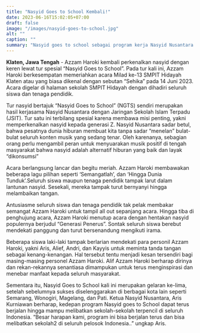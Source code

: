 ```yaml
---
title: "Nasyid Goes to School Kembali!"
date: 2023-06-16T15:02:05+07:00
draft: false
image: "/images/nasyid-goes-to-school.jpg"
alt: ""
caption: ""
summary: "Nasyid goes to school sebagai program kerja Nasyid Nusantara bekerjasama dengan Jaringan Sekolah Islam terpadu di Indonesia"
---
```


**Klaten, Jawa Tengah** - Azzam Haroki kembali perkenalkan nasyid dengan keren lewat tur spesial “Nasyid Goes to School”. Pada tur kali ini, Azzam Haroki  berkesempatan memeriahkan acara Milad ke-13 SMPIT Hidayah Klaten atau yang biasa dikenal dengan sebutan “Sehika” pada 14 Juni 2023. Acara digelar di halaman sekolah SMPIT Hidayah dengan dihadiri seluruh siswa dan tenaga pendidik.

Tur nasyid bertajuk “Nasyid Goes to School” (NGTS) sendiri merupakan hasil kerjasama Nasyid Nusantara dengan Jaringan Sekolah Islam Terpadu (JSIT). Tur satu ini terbilang spesial karena membawa misi penting, yakni memperkenalkan nasyid kepada generasi Z. Nasyid Nusantara sadar betul, bahwa pesatnya dunia hiburan membuat kita tanpa sadar “menelan” bulat-bulat seluruh konten musik yang sedang tenar. Oleh karenanya, sebagian orang perlu mengambil peran untuk menyuarakan musik positif di tengah masyarakat bahwa nasyid adalah alternatif hiburan yang baik dan layak “dikonsumsi”

Acara berlangsung lancar dan begitu meriah. Azzam Haroki membawakan beberapa lagu pilihan seperti ‘Semangatlah’, dan ‘Hingga Dunia Tunduk’.Seluruh siswa maupun tenaga pendidik tampak larut dalam lantunan nasyid. Sesekali, mereka tampak turut bernyanyi hingga melambaikan tangan.

Antusiasme seluruh siswa dan tenaga pendidik tak pelak membakar semangat Azzam Haroki untuk tampil all out sepanjang acara. Hingga tiba di penghujung acara, Azzam Haroki menutup acara dengan hentakan nasyid populernya berjudul “Generasi Penerus”. Sontak seluruh siswa berebut mendekati panggung dan turut bersenandung mengikuti irama. 

Beberapa siswa laki-laki tampak berlarian mendekati para personil Azzam Haroki, yakni Aris, Alief, Andri, dan Kayyis untuk meminta tanda tangan sebagai kenang-kenangan. Hal tersebut tentu menjadi kesan tersendiri bagi masing-masing personel Azzam Haroki. Alif Azzam Haroki berharap dirinya dan rekan-rekannya senantiasa dimampukan untuk terus menginspirasi dan menebar manfaat kepada seluruh masyarakat.

Sementara itu, Nasyid Goes to School kali ini merupakan gelaran ke-lima, setelah sebelumnya sukses diselenggarakan di berbagai kota lain seperti Semarang, Wonogiri, Magelang, dan Pati. Ketua Nasyid Nusantara, Aris Kurniawan berharap, kedepan program Nasyid goes to School dapat terus berjalan hingga mampu melibatkan sekolah-sekolah terpencil di seluruh Indonesia.
“Besar harapan kami, program ini bisa berjalan terus dan bisa melibatkan sekolah2 di seluruh pelosok Indonesia..” ungkap Aris.